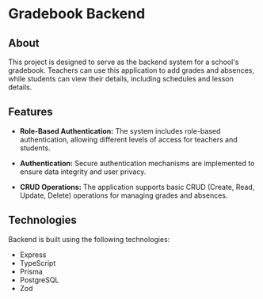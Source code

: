 # Gradebook Backend

## About

This project is designed to serve as the backend system for a school's gradebook. Teachers can use this application to add grades and absences, while students can view their details, including schedules and lesson details.

## Features

- **Role-Based Authentication:** The system includes role-based authentication, allowing different levels of access for teachers and students.

- **Authentication:** Secure authentication mechanisms are implemented to ensure data integrity and user privacy.

- **CRUD Operations:** The application supports basic CRUD (Create, Read, Update, Delete) operations for managing grades and absences.

## Technologies

Backend is built using the following technologies:

- Express
- TypeScript
- Prisma
- PostgreSQL
- Zod

